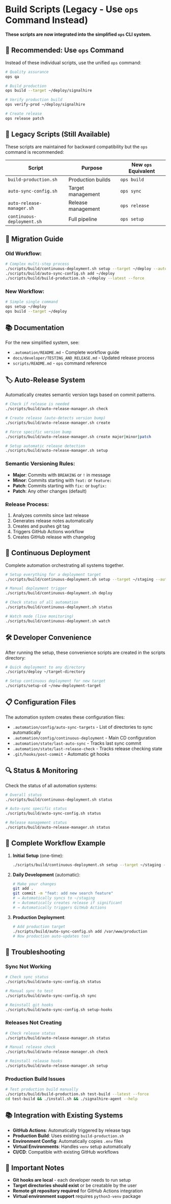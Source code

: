 # Build Scripts (Legacy - Use `ops` Command Instead)

**These scripts are now integrated into the simplified `ops` CLI system.**

## 🚀 Recommended: Use `ops` Command

Instead of these individual scripts, use the unified `ops` command:

```bash
# Quality assurance
ops qa

# Build production
ops build --target ~/deploy/signalhire

# Verify production build
ops verify-prod ~/deploy/signalhire

# Create release
ops release patch
```

## 📁 Legacy Scripts (Still Available)

These scripts are maintained for backward compatibility but the `ops` command is recommended:

| Script | Purpose | New `ops` Equivalent |
|--------|---------|---------------------|
| `build-production.sh` | Production builds | `ops build` |
| `auto-sync-config.sh` | Target management | `ops sync` |
| `auto-release-manager.sh` | Release management | `ops release` |
| `continuous-deployment.sh` | Full pipeline | `ops setup` |

## 🔄 Migration Guide

### Old Workflow:
```bash
# Complex multi-step process
./scripts/build/continuous-deployment.sh setup --target ~/deploy --auto-release
./scripts/build/auto-sync-config.sh add ~/deploy
./scripts/build/build-production.sh ~/deploy --latest --force
```

### New Workflow:
```bash
# Simple single command
ops setup ~/deploy
ops build --target ~/deploy
```

## 📚 Documentation

For the new simplified system, see:
- `.automation/README.md` - Complete workflow guide
- `docs/developer/TESTING_AND_RELEASE.md` - Updated release process
- `scripts/README.md` - `ops` command reference

## 🏷️ Auto-Release System

Automatically creates semantic version tags based on commit patterns.

```bash
# Check if release is needed
./scripts/build/auto-release-manager.sh check

# Create release (auto-detects version bump)
./scripts/build/auto-release-manager.sh create

# Force specific version bump
./scripts/build/auto-release-manager.sh create major|minor|patch

# Setup automatic release detection
./scripts/build/auto-release-manager.sh setup
```

### Semantic Versioning Rules:
- **Major**: Commits with `BREAKING` or `!` in message
- **Minor**: Commits starting with `feat:` or `feature:`
- **Patch**: Commits starting with `fix:` or `bugfix:`
- **Patch**: Any other changes (default)

### Release Process:
1. Analyzes commits since last release
2. Generates release notes automatically
3. Creates and pushes git tag
4. Triggers GitHub Actions workflow
5. Creates GitHub release with changelog

## 🚀 Continuous Deployment

Complete automation orchestrating all systems together.

```bash
# Setup everything for a deployment target
./scripts/build/continuous-deployment.sh setup --target ~/staging --auto-release

# Manual deployment trigger
./scripts/build/continuous-deployment.sh deploy

# Check status of all automation
./scripts/build/continuous-deployment.sh status

# Watch mode (live monitoring)
./scripts/build/continuous-deployment.sh watch
```

## 🛠️ Developer Convenience

After running the setup, these convenience scripts are created in the scripts directory:

```bash
# Quick deployment to any directory
./scripts/deploy ~/target-directory

# Setup continuous deployment for new target
./scripts/setup-cd ~/new-deployment-target
```

## 📋 Configuration Files

The automation system creates these configuration files:

- `.automation/config/auto-sync-targets` - List of directories to sync automatically
- `.automation/config/continuous-deployment` - Main CD configuration  
- `.automation/state/last-auto-sync` - Tracks last sync commit
- `.automation/state/last-release-check` - Tracks release checking state
- `.git/hooks/post-commit` - Automatic git hooks

## 🔍 Status & Monitoring

Check the status of all automation systems:

```bash
# Overall status
./scripts/build/continuous-deployment.sh status

# Auto-sync specific status
./scripts/build/auto-sync-config.sh status

# Release management status  
./scripts/build/auto-release-manager.sh status
```

## 🎯 Complete Workflow Example

1. **Initial Setup** (one-time):
   ```bash
   ./scripts/build/continuous-deployment.sh setup --target ~/staging --auto-release
   ```

2. **Daily Development** (automatic):
   ```bash
   # Make your changes
   git add .
   git commit -m "feat: add new search feature"
   # → Automatically syncs to ~/staging
   # → Automatically creates release if significant
   # → Automatically triggers GitHub Actions
   ```

3. **Production Deployment**:
   ```bash
   # Add production target
   ./scripts/build/auto-sync-config.sh add /var/www/production
   # Now production auto-updates too!
   ```

## 🔧 Troubleshooting

### Sync Not Working
```bash
# Check sync status
./scripts/build/auto-sync-config.sh status

# Manual sync to test
./scripts/build/auto-sync-config.sh sync

# Reinstall git hooks
./scripts/build/auto-sync-config.sh setup-hooks
```

### Releases Not Creating
```bash
# Check release status
./scripts/build/auto-release-manager.sh status

# Manual release check
./scripts/build/auto-release-manager.sh check

# Reinstall release hooks
./scripts/build/auto-release-manager.sh setup
```

### Production Build Issues
```bash
# Test production build manually
./scripts/build/build-production.sh test-build --latest --force
cd test-build && ./install.sh && ./signalhire-agent --help
```

## 📚 Integration with Existing Systems

- **GitHub Actions**: Automatically triggered by release tags
- **Production Build**: Uses existing `build-production.sh` 
- **Environment Config**: Automatically copies `.env` files
- **Virtual Environments**: Handles `venv` setup automatically
- **CI/CD**: Compatible with existing GitHub workflows

## 🚨 Important Notes

- **Git hooks are local** - each developer needs to run setup
- **Target directories should exist** or be creatable by the user
- **Remote git repository required** for GitHub Actions integration
- **Virtual environment support** requires `python3-venv` package